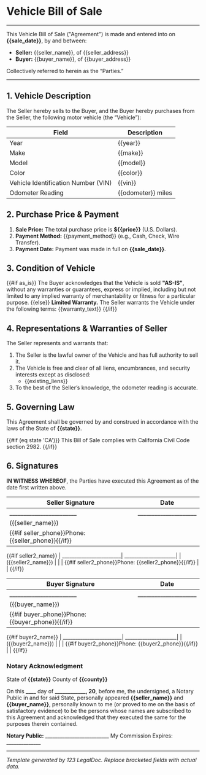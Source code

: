 # Vehicle Bill of Sale

---

This Vehicle Bill of Sale ("Agreement") is made and entered into on **{{sale_date}}**, by and between:

- **Seller:** {{seller_name}}, of {{seller_address}}
- **Buyer:**  {{buyer_name}}, of {{buyer_address}}

Collectively referred to herein as the “Parties.”

---

## 1. Vehicle Description

The Seller hereby sells to the Buyer, and the Buyer hereby purchases from the Seller, the following motor vehicle (the “Vehicle”):

| Field                          | Description                         |
|--------------------------------|-------------------------------------|
| Year                           | {{year}}                    |
| Make                           | {{make}}                    |
| Model                          | {{model}}                   |
| Color                          | {{color}}                   |
| Vehicle Identification Number (VIN) | {{vin}}            |
| Odometer Reading               | {{odometer}} miles          |

## 2. Purchase Price & Payment

1. **Sale Price:** The total purchase price is **${{price}}** (U.S. Dollars).
2. **Payment Method:** {{payment_method}} (e.g., Cash, Check, Wire Transfer).
3. **Payment Date:** Payment was made in full on **{{sale_date}}**.

## 3. Condition of Vehicle

{{#if as_is}}
The Buyer acknowledges that the Vehicle is sold **"AS-IS"**, without any warranties or guarantees, express or implied, including but not limited to any implied warranty of merchantability or fitness for a particular purpose.
{{else}}
**Limited Warranty.** The Seller warrants the Vehicle under the following terms:
{{warranty_text}}
{{/if}}

## 4. Representations & Warranties of Seller

The Seller represents and warrants that:

1. The Seller is the lawful owner of the Vehicle and has full authority to sell it.
2. The Vehicle is free and clear of all liens, encumbrances, and security interests except as disclosed:
   - {{existing_liens}}
3. To the best of the Seller’s knowledge, the odometer reading is accurate.

## 5. Governing Law

This Agreement shall be governed by and construed in accordance with the laws of the State of **{{state}}**.

{{#if (eq state 'CA')}}
This Bill of Sale complies with California Civil Code section 2982.
{{/if}}

## 6. Signatures

**IN WITNESS WHEREOF**, the Parties have executed this Agreement as of the date first written above.

| Seller Signature        | Date                 |
|-------------------------|----------------------|
| ________________________| _____________________|
| ({{seller_name}})       |                      |
| {{#if seller_phone}}Phone: {{seller_phone}}{{/if}} | |
{{#if seller2_name}}
| ________________________| _____________________|
| ({{seller2_name}})      |                      |
| {{#if seller2_phone}}Phone: {{seller2_phone}}{{/if}} | |
{{/if}}


| Buyer Signature         | Date                 |
|-------------------------|----------------------|
| ________________________| _____________________|
| ({{buyer_name}})        |                      |
| {{#if buyer_phone}}Phone: {{buyer_phone}}{{/if}} | |
{{#if buyer2_name}}
| ________________________| _____________________|
| ({{buyer2_name}})       |                      |
| {{#if buyer2_phone}}Phone: {{buyer2_phone}}{{/if}} | |
{{/if}}

### Notary Acknowledgment

State of **{{state}}**
County of **{{county}}**

On this **____** day of **______________, 20__**, before me, the undersigned, a Notary Public in and for said State, personally appeared **{{seller_name}}** and **{{buyer_name}}**, personally known to me (or proved to me on the basis of satisfactory evidence) to be the persons whose names are subscribed to this Agreement and acknowledged that they executed the same for the purposes therein contained.

**Notary Public:**   __________________________
My Commission Expires: ______________

---

*Template generated by 123 LegalDoc. Replace bracketed fields with actual data.*